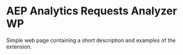 # AEP Analytics Requests Analyzer WP

Simple web page containing a short description and examples of the extension.